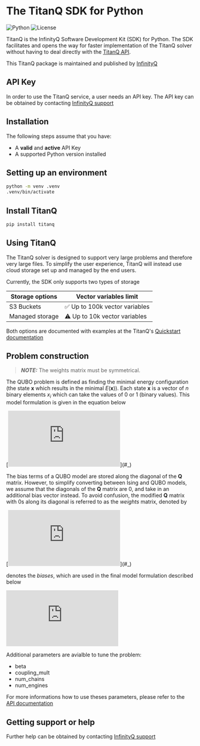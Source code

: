 # The TitanQ SDK for Python

![Python](https://img.shields.io/badge/python-3.9%20|%203.10%20|%203.11-blue) ![License](https://img.shields.io/badge/License-Apache%202.0-blue.svg)

TitanQ is the InfinityQ Software Development Kit (SDK) for Python. The SDK facilitates and opens the way for faster implementation
of the TitanQ solver without having to deal directly with the [TitanQ API](https://docs.titanq.infinityq.io).

This TitanQ package is maintained and published by [InfinityQ](https://www.infinityq.tech/)


## API Key

In order to use the TitanQ service, a user needs an API key.
The API key can be obtained by contacting [InfinityQ support](mailto:support@infinityq.tech)


## Installation

The following steps assume that you have:

- A **valid** and **active** API Key
- A supported Python version installed


## Setting up an environment

``` bash
python -m venv .venv
.venv/bin/activate
```


## Install TitanQ

``` bash
pip install titanq
```


## Using TitanQ

The TitanQ solver is designed to support very large problems and therefore very large files. To simplify the user experience, TitanQ will instead use cloud storage set up and managed by the end users.

Currently, the SDK only supports two types of storage

| Storage options                | Vector variables limit           |
|--------------------------------|----------------------------------|
| S3 Buckets                     | ✅ Up to 100k vector variables   |
| Managed storage                | ⚠️ Up to 10k vector variables     |

Both options are documented with examples at the TitanQ's [Quickstart documentation](https://docs.titanq.infinityq.io/quickstart/category/python-sdk)

## Problem construction

> **_NOTE:_**  The weights matrix must be symmetrical.

The QUBO problem is defined as finding the minimal energy configuration (the state $\mathbf{x}$ which results in the minimal $E(\mathbf{x})$).
Each state $\mathbf{x}$ is a vector of $n$ binary elements $x_i$ which can take the values of 0 or 1 (binary values).
This model formulation is given in the equation below

[![\\ argmin_{\mathbf{x}} \,\,\,\, E(\mathbf{x}) = \sum_{i=1}^n\sum_{i \leq j}^n Q_{i,j} x_i x_j \,\,\,\,\,\,\,\, \mathbf{x}=(x_i)\in \{0,1\}^{n} \\](https://latex.codecogs.com/svg.latex?%5C%5C%20argmin_%7B%5Cmathbf%7Bx%7D%7D%20%5C%2C%5C%2C%5C%2C%5C%2C%20E(%5Cmathbf%7Bx%7D)%20%3D%20%5Csum_%7Bi%3D1%7D%5En%5Csum_%7Bi%20%5Cleq%20j%7D%5En%20Q_%7Bi%2Cj%7D%20x_i%20x_j%20%5C%2C%5C%2C%5C%2C%5C%2C%5C%2C%5C%2C%5C%2C%5C%2C%20%5Cmathbf%7Bx%7D%3D(x_i)%5Cin%20%5C%7B0%2C1%5C%7D%5E%7Bn%7D%20%5C%5C)](#_)

The bias terms of a QUBO model are stored along the diagonal of the $\mathbf{Q}$ matrix. However, to simplify converting between Ising and QUBO models,
we assume that the diagonals of the $\mathbf{Q}$  matrix are 0, and take in an additional bias vector instead. To avoid confusion, the modified $\mathbf{Q}$  matrix with 0s
along its diagonal is referred to as the *weights* matrix, denoted by

[![\\ \mathbf{W}=(W_{i,j})\in \mathbb{R}^{n \times n}, ~ where ~ \mathbf{Q} = \mathbf{W} + \mathbf{b}^{\intercal}\boldsymbol{I}, ~ and ~ \mathbf{b} = (b_i) \in \mathbb{R}^{n}](https://latex.codecogs.com/svg.latex?%5C%5C%20%5Cmathbf%7BW%7D%3D(W_%7Bi%2Cj%7D)%5Cin%20%5Cmathbb%7BR%7D%5E%7Bn%20%5Ctimes%20n%7D%2C%20~%20where%20~%20%5Cmathbf%7BQ%7D%20%3D%20%5Cmathbf%7BW%7D%20%2B%20%5Cmathbf%7Bb%7D%5E%7B%5Cintercal%7D%5Cboldsymbol%7BI%7D%2C%20~%20and%20~%20%5Cmathbf%7Bb%7D%20%3D%20(b_i)%20%5Cin%20%5Cmathbb%7BR%7D%5E%7Bn%7D)](#_)

denotes the *biases*, which are used in the final model formulation described below

[![\\ \begin{align} \notag \\ argmin_{\mathbf{x}} \, \, \, \, E(\mathbf{x}) & = \sum_{i=1}^n \sum_{i < j}^n W_{i,j}x_i x_j + \sum_i^n b_i x_i \notag \\ & = \frac{1}{2}\sum_{i=1}^n\sum_{j=1}^n W_{i,j}x_{i}x_{j} + \sum_{i=1}^{n} b_{i}x_{i} \notag \\ & = \frac{1}{2}(\mathbf{x}^{\intercal}\mathbf{W}\mathbf{x}) + \mathbf{b}^{\intercal}\mathbf{x} \notag \end{align}](https://latex.codecogs.com/svg.latex?%5C%5C%20%5Cbegin%7Balign%7D%20%5Cnotag%20%5C%5C%20argmin_%7B%5Cmathbf%7Bx%7D%7D%20%5C%2C%20%5C%2C%20%5C%2C%20%5C%2C%20E(%5Cmathbf%7Bx%7D)%20%26%20%3D%20%5Csum_%7Bi%3D1%7D%5En%20%5Csum_%7Bi%20%3C%20j%7D%5En%20W_%7Bi%2Cj%7Dx_i%20x_j%20%2B%20%5Csum_i%5En%20b_i%20x_i%20%5Cnotag%20%5C%5C%20%26%20%3D%20%5Cfrac%7B1%7D%7B2%7D%5Csum_%7Bi%3D1%7D%5En%5Csum_%7Bj%3D1%7D%5En%20W_%7Bi%2Cj%7Dx_%7Bi%7Dx_%7Bj%7D%20%2B%20%5Csum_%7Bi%3D1%7D%5E%7Bn%7D%20b_%7Bi%7Dx_%7Bi%7D%20%5Cnotag%20%5C%5C%20%26%20%3D%20%5Cfrac%7B1%7D%7B2%7D(%5Cmathbf%7Bx%7D%5E%7B%5Cintercal%7D%5Cmathbf%7BW%7D%5Cmathbf%7Bx%7D)%20%2B%20%5Cmathbf%7Bb%7D%5E%7B%5Cintercal%7D%5Cmathbf%7Bx%7D%20%5Cnotag%20%5Cend%7Balign%7D)](#_)


Additional parameters are avialble to tune the problem:
- beta
- coupling_mult
- num_chains
- num_engines

For more informations how to use theses parameters, please refer to the [API documentation](https://docs.titanq.infinityq.io)


## Getting support or help


Further help can be obtained by contacting [InfinityQ support](mailto:support@infinityq.tech)